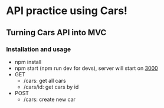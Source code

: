 # API practice using Cars!

## Turning Cars API into MVC

### Installation and usage
 - npm install
 - npm start (npm run dev for devs), server will start on [3000](http://localhost:3000)
 - GET 
   - /cars: get all cars 
   - /cars/id: get cars by id
 - POST
   - /cars: create new car

